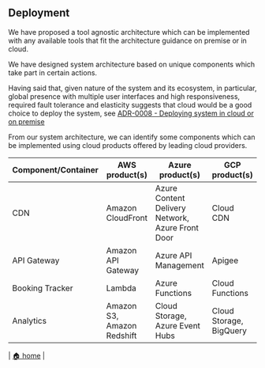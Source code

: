 ## Deployment



We have proposed a tool agnostic architecture which can be implemented with any available tools that fit the architecture guidance on premise or in cloud.

We have designed system architecture based on unique components which take part in certain actions. 

Having said that, given nature of the system and its ecosystem, in particular, global presence with multiple user interfaces and high responsiveness, required fault tolerance and elasticity suggests that cloud would be a good choice to deploy the system, see [ADR-0008 - Deploying system in cloud or on premise](/doc/adr/0008-deploying-system-in-cloud-or-on-premise.md)

From our system architecture, we can identify some components which can be implemented using cloud products offered by leading cloud providers.

| Component/Container | AWS product(s)             | Azure product(s)                                 | GCP product(s)          |
|---------------------|----------------------------|--------------------------------------------------|-------------------------|
| CDN                 | Amazon CloudFront          | Azure Content Delivery Network, Azure Front Door | Cloud CDN               |
| API Gateway         | Amazon API Gateway         | Azure API Management                             | Apigee                  |
| Booking Tracker     | Lambda                     | Azure Functions                                  | Cloud Functions         |
| Analytics           | Amazon S3, Amazon Redshift | Cloud Storage, Azure Event Hubs                  | Cloud Storage, BigQuery |

| [🏠 home](../README.md#deployment) |
